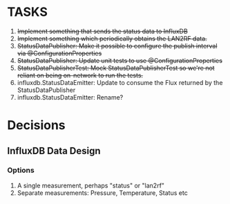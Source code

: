 # TASKS

1. ~~Implement something that sends the status data to InfluxDB~~
2. ~~Implement something which periodically obtains the LAN2RF data.~~
3. ~~StatusDataPublisher: Make it possible to configure the publish interval via @ConfigurationProperties~~
4. ~~StatusDataPublisher: Update unit tests to use @ConfigurationProperties~~
5. ~~StatusDataPublisherTest: Mock StatusDataPublisherTest so we're not reliant on being on-network to run the tests.~~
6. influxdb.StatusDataEmitter: Update to consume the Flux<StatusData> returned by the StatusDataPublisher
7. influxdb.StatusDataEmitter: Rename?

# Decisions

## InfluxDB Data Design

### Options

1. A single measurement, perhaps "status" or "lan2rf"
2. Separate measurements: Pressure, Temperature, Status etc